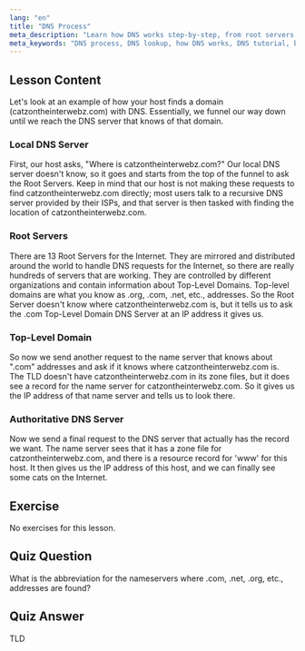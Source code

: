 ```yaml
---
lang: "en"
title: "DNS Process"
meta_description: "Learn how DNS works step-by-step, from root servers to authoritative DNS. Understand the DNS lookup process for beginners and intermediate users."
meta_keywords: "DNS process, DNS lookup, how DNS works, DNS tutorial, beginner DNS, Linux DNS, TLD, root servers"
---
```


## Lesson Content

Let's look at an example of how your host finds a domain (catzontheinterwebz.com) with DNS. Essentially, we funnel our way down until we reach the DNS server that knows of that domain.

### Local DNS Server

First, our host asks, "Where is catzontheinterwebz.com?" Our local DNS server doesn't know, so it goes and starts from the top of the funnel to ask the Root Servers. Keep in mind that our host is not making these requests to find catzontheinterwebz.com directly; most users talk to a recursive DNS server provided by their ISPs, and that server is then tasked with finding the location of catzontheinterwebz.com.

### Root Servers

There are 13 Root Servers for the Internet. They are mirrored and distributed around the world to handle DNS requests for the Internet, so there are really hundreds of servers that are working. They are controlled by different organizations and contain information about Top-Level Domains. Top-level domains are what you know as .org, .com, .net, etc., addresses. So the Root Server doesn't know where catzontheinterwebz.com is, but it tells us to ask the .com Top-Level Domain DNS Server at an IP address it gives us.

### Top-Level Domain

So now we send another request to the name server that knows about ".com" addresses and ask if it knows where catzontheinterwebz.com is. The TLD doesn't have catzontheinterwebz.com in its zone files, but it does see a record for the name server for catzontheinterwebz.com. So it gives us the IP address of that name server and tells us to look there.

### Authoritative DNS Server

Now we send a final request to the DNS server that actually has the record we want. The name server sees that it has a zone file for catzontheinterwebz.com, and there is a resource record for 'www' for this host. It then gives us the IP address of this host, and we can finally see some cats on the Internet.

## Exercise

No exercises for this lesson.

## Quiz Question

What is the abbreviation for the nameservers where .com, .net, .org, etc., addresses are found?

## Quiz Answer

TLD
